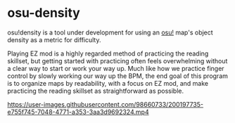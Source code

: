 # osu-density
osu!density is a tool under development for using an [osu!](https://osu.ppy.sh/home) map's object density as a metric for difficulty.

Playing EZ mod is a highly regarded method of practicing the reading skillset, but getting started with practicing often feels overwhelming without a clear way to start or work your way up. Much like how we practice finger control by slowly working our way up the BPM, the end goal of this program is to organize maps by readability, with a focus on EZ mod, and make practicing the reading skillset as straightforward as possible.

https://user-images.githubusercontent.com/98660733/200197735-e755f745-7048-4771-a353-3aa3d9692324.mp4

